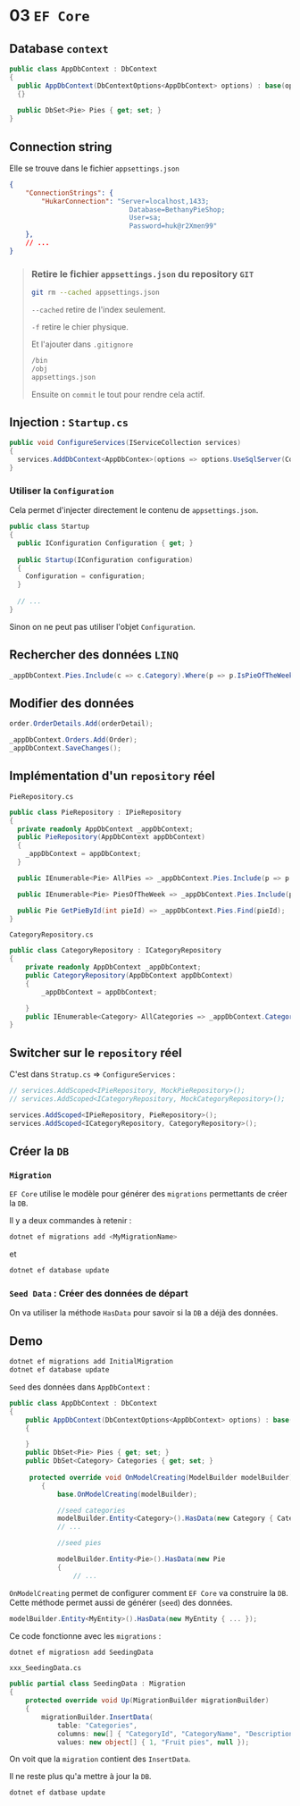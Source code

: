 # 03 `EF Core`



## Database `context`

```cs
public class AppDbContext : DbContext
{
  public AppDbContext(DbContextOptions<AppDbContext> options) : base(options)
  {}
  
  public DbSet<Pie> Pies { get; set; }
}
```



## Connection string

Elle se trouve dans le fichier `appsettings.json`

```json
{
    "ConnectionStrings": {
        "HukarConnection": "Server=localhost,1433; 
      						  Database=BethanyPieShop; 
      						  User=sa; 
      						  Password=huk@r2Xmen99"
    },
    // ...
}
```

> ### Retire le fichier `appsettings.json` du repository `GIT`
>
> ```bash
> git rm --cached appsettings.json
> ```
>
> `--cached` retire de l'index seulement.
>
> `-f` retire le chier physique.
>
> Et l'ajouter dans `.gitignore`
>
> ```bash
> /bin
> /obj
> appsettings.json
> ```
>
> Ensuite on `commit` le tout pour rendre cela actif.

## Injection : `Startup.cs`

```cs
public void ConfigureServices(IServiceCollection services)
{
  services.AddDbContext<AppDbContex>(options => options.UseSqlServer(Configuration.GetConnectionString("HukarConnection")));
}
```



### Utiliser la `Configuration`

Cela permet d'injecter directement le contenu de `appsettings.json`.

```cs
public class Startup
{
  public IConfiguration Configuration { get; }
  
  public Startup(IConfiguration configuration)
  {
    Configuration = configuration;
  }
  
  // ...
}
```

Sinon on ne peut pas utiliser l'objet `Configuration`.



## Rechercher des données `LINQ`

```cs
_appDbContext.Pies.Include(c => c.Category).Where(p => p.IsPieOfTheWeek);
```



## Modifier des données

```cs
order.OrderDetails.Add(orderDetail);

_appDbContext.Orders.Add(Order);
_appDbContext.SaveChanges();
```



## Implémentation d'un `repository` réel

`PieRepository.cs`

```cs
public class PieRepository : IPieRepository
{
  private readonly AppDbContext _appDbContext;
  public PieRepository(AppDbContext appDbContext)
  {
    _appDbContext = appDbContext;
  }

  public IEnumerable<Pie> AllPies => _appDbContext.Pies.Include(p => p.Category);

  public IEnumerable<Pie> PiesOfTheWeek => _appDbContext.Pies.Include(p => p.Category).Where(p => p.IsPieOfTheWeek);

  public Pie GetPieById(int pieId) => _appDbContext.Pies.Find(pieId);
}
```

`CategoryRepository.cs`

```cs
public class CategoryRepository : ICategoryRepository
{
    private readonly AppDbContext _appDbContext;
    public CategoryRepository(AppDbContext appDbContext)
    {
        _appDbContext = appDbContext;

    }
    public IEnumerable<Category> AllCategories => _appDbContext.Categories;
}
```



## Switcher sur le `repository` réel

C'est dans `Stratup.cs` => `ConfigureServices` :

```cs
// services.AddScoped<IPieRepository, MockPieRepository>();
// services.AddScoped<ICategoryRepository, MockCategoryRepository>();

services.AddScoped<IPieRepository, PieRepository>();
services.AddScoped<ICategoryRepository, CategoryRepository>();
```



## Créer la `DB`

### `Migration`

`EF Core` utilise le modèle pour générer des `migrations` permettants de créer la `DB`.

Il y a deux commandes à retenir :

```bash
dotnet ef migrations add <MyMigrationName>
```

et

```bash
dotnet ef database update
```

### `Seed Data` : Créer des données de départ

On va utiliser la méthode `HasData` pour savoir si la `DB` a déjà des données.



## Demo

```bash
dotnet ef migrations add InitialMigration
dotnet ef database update
```

`Seed` des données dans `AppDbContext` :

```cs
public class AppDbContext : DbContext
{
    public AppDbContext(DbContextOptions<AppDbContext> options) : base(options)
    {

    }
    public DbSet<Pie> Pies { get; set; }
    public DbSet<Category> Categories { get; set; }
    
     protected override void OnModelCreating(ModelBuilder modelBuilder)
        {
            base.OnModelCreating(modelBuilder);

            //seed categories
            modelBuilder.Entity<Category>().HasData(new Category { CategoryId = 1, CategoryName = "Fruit pies" });
            // ...

            //seed pies

            modelBuilder.Entity<Pie>().HasData(new Pie
            {
				// ...
```

`OnModelCreating` permet de configurer comment `EF Core` va construire la `DB`. Cette méthode permet aussi de générer (`seed`) des données.

```cs
modelBuilder.Entity<MyEntity>().HasData(new MyEntity { ... });
```

Ce code fonctionne avec les `migrations` :

```bash
dotnet ef migratiosn add SeedingData
```

`xxx_SeedingData.cs`

```cs
public partial class SeedingData : Migration
{
    protected override void Up(MigrationBuilder migrationBuilder)
    {
        migrationBuilder.InsertData(
            table: "Categories",
            columns: new[] { "CategoryId", "CategoryName", "Description" },
            values: new object[] { 1, "Fruit pies", null });
```

On voit que la `migration` contient des `InsertData`.

Il ne reste plus qu'a mettre à jour la `DB`.

```bash
dotnet ef datbase update
```























